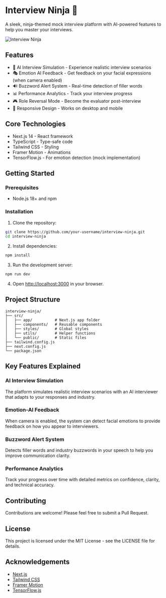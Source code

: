 # Interview Ninja 🥷

A sleek, ninja-themed mock interview platform with AI-powered features to help you master your interviews.

![Interview Ninja](src/public/assets/screenshot.png)

## Features

- 🤖 AI Interview Simulation - Experience realistic interview scenarios 
- 🎭 Emotion AI Feedback - Get feedback on your facial expressions (when camera enabled)
- 🔊 Buzzword Alert System - Real-time detection of filler words
- 📊 Performance Analytics - Track your interview progress
- 🎮 Role Reversal Mode - Become the evaluator post-interview
- 📱 Responsive Design - Works on desktop and mobile

## Core Technologies

- Next.js 14 - React framework
- TypeScript - Type-safe code
- Tailwind CSS - Styling
- Framer Motion - Animations
- TensorFlow.js - For emotion detection (mock implementation)

## Getting Started

### Prerequisites

- Node.js 18+ and npm

### Installation

1. Clone the repository:
```bash
git clone https://github.com/your-username/interview-ninja.git
cd interview-ninja
```

2. Install dependencies:
```bash
npm install
```

3. Run the development server:
```bash
npm run dev
```

4. Open [http://localhost:3000](http://localhost:3000) in your browser.

## Project Structure

```
interview-ninja/
├── src/
│   ├── app/          # Next.js app folder
│   ├── components/   # Reusable components
│   ├── styles/       # Global styles
│   ├── utils/        # Helper functions
│   └── public/       # Static files
├── tailwind.config.js
├── next.config.js
└── package.json
```

## Key Features Explained

### AI Interview Simulation
The platform simulates realistic interview scenarios with an AI interviewer that adapts to your responses and industry.

### Emotion-AI Feedback
When camera is enabled, the system can detect facial emotions to provide feedback on how you appear to interviewers.

### Buzzword Alert System
Detects filler words and industry buzzwords in your speech to help you improve communication clarity.

### Performance Analytics
Track your progress over time with detailed metrics on confidence, clarity, and technical accuracy.

## Contributing

Contributions are welcome! Please feel free to submit a Pull Request.

## License

This project is licensed under the MIT License - see the LICENSE file for details.

## Acknowledgements

- [Next.js](https://nextjs.org/)
- [Tailwind CSS](https://tailwindcss.com/)
- [Framer Motion](https://www.framer.com/motion/)
- [TensorFlow.js](https://www.tensorflow.org/js) 